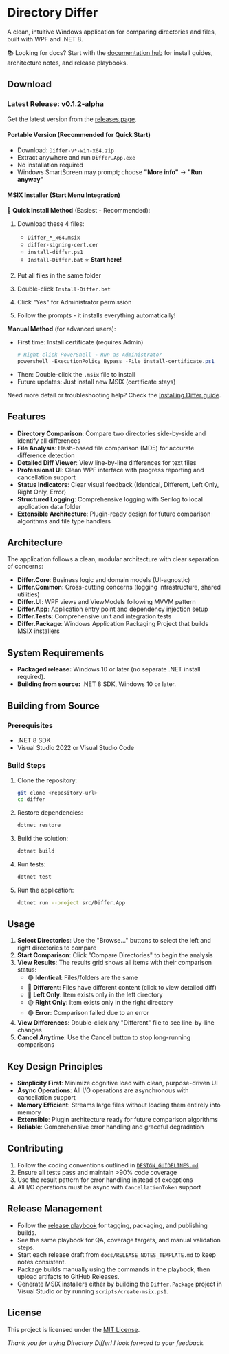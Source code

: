 # Directory Differ

A clean, intuitive Windows application for comparing directories and files, built with WPF and .NET 8.

📚 Looking for docs? Start with the [documentation hub](docs/index.md) for install guides, architecture notes, and release playbooks.

## Download

### Latest Release: v0.1.2-alpha

Get the latest version from the [releases page](https://github.com/csseeker/differ/releases).

#### Portable Version (Recommended for Quick Start)
- Download: `Differ-v*-win-x64.zip`
- Extract anywhere and run `Differ.App.exe`
- No installation required
- Windows SmartScreen may prompt; choose **"More info"** → **"Run anyway"**

#### MSIX Installer (Start Menu Integration)

**🚀 Quick Install Method** (Easiest - Recommended):
1. Download these 4 files:
   - `Differ_*_x64.msix`
   - `differ-signing-cert.cer`
   - `install-differ.ps1`
   - `Install-Differ.bat` ⭐ **Start here!**

2. Put all files in the same folder

3. Double-click `Install-Differ.bat`

4. Click "Yes" for Administrator permission

5. Follow the prompts - it installs everything automatically!

**Manual Method** (for advanced users):
- First time: Install certificate (requires Admin)
  ```powershell
  # Right-click PowerShell → Run as Administrator
  powershell -ExecutionPolicy Bypass -File install-certificate.ps1
  ```
- Then: Double-click the `.msix` file to install
- Future updates: Just install new MSIX (certificate stays)

Need more detail or troubleshooting help? Check the [Installing Differ guide](docs/user-guide/installing-differ.md).

## Features

- **Directory Comparison**: Compare two directories side-by-side and identify all differences
- **File Analysis**: Hash-based file comparison (MD5) for accurate difference detection
- **Detailed Diff Viewer**: View line-by-line differences for text files
- **Professional UI**: Clean WPF interface with progress reporting and cancellation support
- **Status Indicators**: Clear visual feedback (Identical, Different, Left Only, Right Only, Error)
- **Structured Logging**: Comprehensive logging with Serilog to local application data folder
- **Extensible Architecture**: Plugin-ready design for future comparison algorithms and file type handlers

## Architecture

The application follows a clean, modular architecture with clear separation of concerns:

- **Differ.Core**: Business logic and domain models (UI-agnostic)
- **Differ.Common**: Cross-cutting concerns (logging infrastructure, shared utilities)
- **Differ.UI**: WPF views and ViewModels following MVVM pattern
- **Differ.App**: Application entry point and dependency injection setup
- **Differ.Tests**: Comprehensive unit and integration tests
- **Differ.Package**: Windows Application Packaging Project that builds MSIX installers

## System Requirements

- **Packaged release:** Windows 10 or later (no separate .NET install required).
- **Building from source:** .NET 8 SDK, Windows 10 or later.

## Building from Source

### Prerequisites

- .NET 8 SDK
- Visual Studio 2022 or Visual Studio Code

### Build Steps

1. Clone the repository:
   ```bash
   git clone <repository-url>
   cd differ
   ```

2. Restore dependencies:
   ```bash
   dotnet restore
   ```

3. Build the solution:
   ```bash
   dotnet build
   ```

4. Run tests:
   ```bash
   dotnet test
   ```

5. Run the application:
   ```bash
   dotnet run --project src/Differ.App
   ```

## Usage

1. **Select Directories**: Use the "Browse..." buttons to select the left and right directories to compare
2. **Start Comparison**: Click "Compare Directories" to begin the analysis
3. **View Results**: The results grid shows all items with their comparison status:
   - 🟢 **Identical**: Files/folders are the same
   - 🔴 **Different**: Files have different content (click to view detailed diff)
   - 🔵 **Left Only**: Item exists only in the left directory
   - 🟡 **Right Only**: Item exists only in the right directory
   - 🟣 **Error**: Comparison failed due to an error
4. **View Differences**: Double-click any "Different" file to see line-by-line changes
5. **Cancel Anytime**: Use the Cancel button to stop long-running comparisons

## Key Design Principles

- **Simplicity First**: Minimize cognitive load with clean, purpose-driven UI
- **Async Operations**: All I/O operations are asynchronous with cancellation support
- **Memory Efficient**: Streams large files without loading them entirely into memory
- **Extensible**: Plugin architecture ready for future comparison algorithms
- **Reliable**: Comprehensive error handling and graceful degradation

## Contributing

1. Follow the coding conventions outlined in [`DESIGN_GUIDELINES.md`](DESIGN_GUIDELINES.md)
2. Ensure all tests pass and maintain >90% code coverage
3. Use the result pattern for error handling instead of exceptions
4. All I/O operations must be async with `CancellationToken` support

## Release Management

- Follow the [release playbook](docs/distribution/release-playbook.md) for tagging, packaging, and publishing builds.
- See the same playbook for QA, coverage targets, and manual validation steps.
- Start each release draft from `docs/RELEASE_NOTES_TEMPLATE.md` to keep notes consistent.
- Package builds manually using the commands in the playbook, then upload artifacts to GitHub Releases.
- Generate MSIX installers either by building the `Differ.Package` project in Visual Studio or by running `scripts/create-msix.ps1`.

## License

This project is licensed under the [MIT License](https://opensource.org/licenses/MIT).

*Thank you for trying Directory Differ! I look forward to your feedback.*
